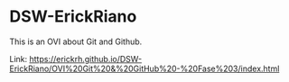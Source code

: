 # DSW-ErickRiano
This is an OVI about Git and Github.

Link: https://erickrh.github.io/DSW-ErickRiano/OVI%20Git%20&%20GitHub%20-%20Fase%203/index.html
